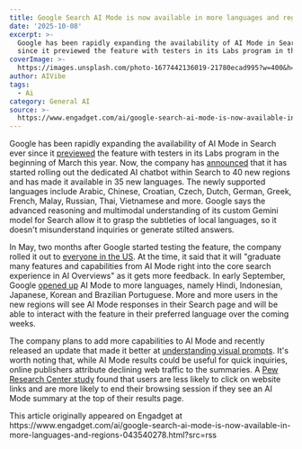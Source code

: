 ```yaml
---
title: Google Search AI Mode is now available in more languages and regions
date: '2025-10-08'
excerpt: >-
  Google has been rapidly expanding the availability of AI Mode in Search ever
  since it previewed the feature with testers in its Labs program in the be...
coverImage: >-
  https://images.unsplash.com/photo-1677442136019-21780ecad995?w=400&h=200&fit=crop&auto=format
author: AIVibe
tags:
  - Ai
category: General AI
source: >-
  https://www.engadget.com/ai/google-search-ai-mode-is-now-available-in-more-languages-and-regions-043540278.html?src=rss
---
```

<p>Google has been rapidly expanding the availability of AI Mode in Search ever since it <a data-i13n="cpos:1;pos:1" href="https://www.engadget.com/ai/ai-mode-adds-a-dedicated-search-chatbot-to-google-170016310.html">previewed</a> the feature with testers in its Labs program in the beginning of March this year. Now, the company has <a data-i13n="cpos:2;pos:1" href="https://blog.google/products/search/ai-mode-expands-languages-locations/">announced</a> that it has started rolling out the dedicated AI chatbot within Search to 40 new regions and has made it available in 35 new languages. The newly supported languages include Arabic, Chinese, Croatian, Czech, Dutch, German, Greek, French, Malay, Russian, Thai, Vietnamese and more. Google says the advanced reasoning and multimodal understanding of its custom Gemini model for Search allow it to grasp the subtleties of local languages, so it doesn&#39;t misunderstand inquiries or generate stilted answers.&nbsp;</p>
<p>In May, two months after Google started testing the feature, the company rolled it out to <a data-i13n="cpos:3;pos:1" href="https://www.engadget.com/ai/google-is-rolling-out-ai-mode-to-everyone-in-the-us-174917628.html">everyone in the US</a>. At the time, it said that it will &quot;graduate many features and capabilities from AI Mode right into the core search experience in AI Overviews&quot; as it gets more feedback. In early September, Google <a data-i13n="cpos:4;pos:1" href="https://www.engadget.com/ai/google-expands-ai-mode-beyond-english-for-the-first-time-192245955.html">opened up</a> AI Mode to more languages, namely Hindi, Indonesian, Japanese, Korean and Brazilian Portuguese. More and more users in the new regions will see AI Mode responses in their Search page and will be able to interact with the feature in their preferred language over the coming weeks.&nbsp;</p>
<span id="end-legacy-contents"></span><p>The company plans to add more capabilities to AI Mode and recently released an update that made it better at <a data-i13n="cpos:5;pos:1" href="https://www.engadget.com/ai/googles-ai-mode-gets-better-at-understanding-visual-prompts-130001201.html">understanding visual prompts</a>. It&#39;s worth noting that, while AI Mode results could be useful for quick inquiries, online publishers attribute declining web traffic to the summaries. A <a data-i13n="cpos:6;pos:1" href="https://www.pewresearch.org/short-reads/2025/07/22/google-users-are-less-likely-to-click-on-links-when-an-ai-summary-appears-in-the-results/">Pew Research Center study</a> found that users are less likely to click on website links and are more likely to end their browsing session if they see an AI Mode summary at the top of their results page.&nbsp;</p>This article originally appeared on Engadget at https://www.engadget.com/ai/google-search-ai-mode-is-now-available-in-more-languages-and-regions-043540278.html?src=rss

